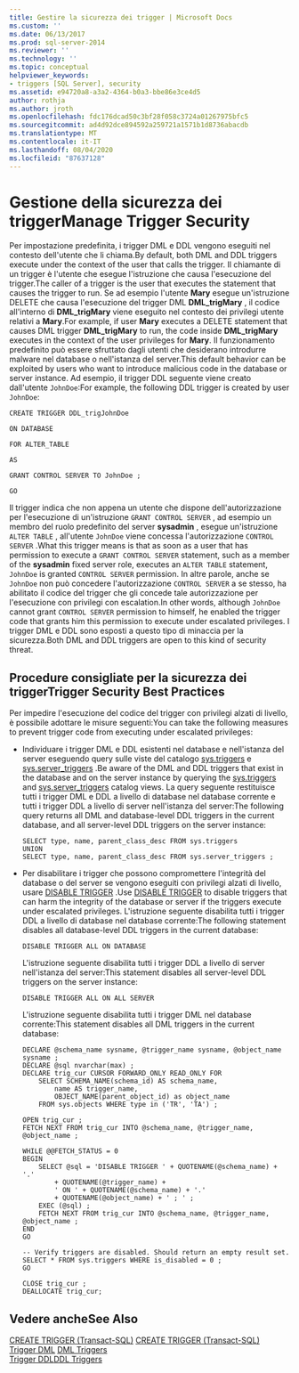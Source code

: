```yaml
---
title: Gestire la sicurezza dei trigger | Microsoft Docs
ms.custom: ''
ms.date: 06/13/2017
ms.prod: sql-server-2014
ms.reviewer: ''
ms.technology: ''
ms.topic: conceptual
helpviewer_keywords:
- triggers [SQL Server], security
ms.assetid: e94720a8-a3a2-4364-b0a3-bbe86e3ce4d5
author: rothja
ms.author: jroth
ms.openlocfilehash: fdc176dcad50c3bf28f058c3724a01267975bfc5
ms.sourcegitcommit: ad4d92dce894592a259721a1571b1d8736abacdb
ms.translationtype: MT
ms.contentlocale: it-IT
ms.lasthandoff: 08/04/2020
ms.locfileid: "87637128"
---
```

# <a name="manage-trigger-security"></a><span data-ttu-id="5e908-102">Gestione della sicurezza dei trigger</span><span class="sxs-lookup"><span data-stu-id="5e908-102">Manage Trigger Security</span></span>
  <span data-ttu-id="5e908-103">Per impostazione predefinita, i trigger DML e DDL vengono eseguiti nel contesto dell'utente che li chiama.</span><span class="sxs-lookup"><span data-stu-id="5e908-103">By default, both DML and DDL triggers execute under the context of the user that calls the trigger.</span></span> <span data-ttu-id="5e908-104">Il chiamante di un trigger è l'utente che esegue l'istruzione che causa l'esecuzione del trigger.</span><span class="sxs-lookup"><span data-stu-id="5e908-104">The caller of a trigger is the user that executes the statement that causes the trigger to run.</span></span> <span data-ttu-id="5e908-105">Se ad esempio l'utente **Mary** esegue un'istruzione DELETE che causa l'esecuzione del trigger DML **DML_trigMary** , il codice all'interno di **DML_trigMary** viene eseguito nel contesto dei privilegi utente relativi a **Mary**.</span><span class="sxs-lookup"><span data-stu-id="5e908-105">For example, if user **Mary** executes a DELETE statement that causes DML trigger **DML_trigMary** to run, the code inside **DML_trigMary** executes in the context of the user privileges for **Mary**.</span></span> <span data-ttu-id="5e908-106">Il funzionamento predefinito può essere sfruttato dagli utenti che desiderano introdurre malware nel database o nell'istanza del server.</span><span class="sxs-lookup"><span data-stu-id="5e908-106">This default behavior can be exploited by users who want to introduce malicious code in the database or server instance.</span></span> <span data-ttu-id="5e908-107">Ad esempio, il trigger DDL seguente viene creato dall'utente `JohnDoe`:</span><span class="sxs-lookup"><span data-stu-id="5e908-107">For example, the following DDL trigger is created by user `JohnDoe`:</span></span>  
  
 `CREATE TRIGGER DDL_trigJohnDoe`  
  
 `ON DATABASE`  
  
 `FOR ALTER_TABLE`  
  
 `AS`  
  
 `GRANT CONTROL SERVER TO JohnDoe ;`  
  
 `GO`  
  
 <span data-ttu-id="5e908-108">Il trigger indica che non appena un utente che dispone dell'autorizzazione per l'esecuzione di un'istruzione `GRANT CONTROL SERVER` , ad esempio un membro del ruolo predefinito del server **sysadmin** , esegue un'istruzione `ALTER TABLE` , all'utente `JohnDoe` viene concessa l'autorizzazione `CONTROL SERVER` .</span><span class="sxs-lookup"><span data-stu-id="5e908-108">What this trigger means is that as soon as a user that has permission to execute a `GRANT CONTROL SERVER` statement, such as a member of the **sysadmin** fixed server role, executes an `ALTER TABLE` statement, `JohnDoe` is granted `CONTROL SERVER` permission.</span></span> <span data-ttu-id="5e908-109">In altre parole, anche se `JohnDoe` non può concedere l'autorizzazione `CONTROL SERVER` a se stesso, ha abilitato il codice del trigger che gli concede tale autorizzazione per l'esecuzione con privilegi con escalation.</span><span class="sxs-lookup"><span data-stu-id="5e908-109">In other words, although `JohnDoe` cannot grant `CONTROL SERVER` permission to himself, he enabled the trigger code that grants him this permission to execute under escalated privileges.</span></span> <span data-ttu-id="5e908-110">I trigger DML e DDL sono esposti a questo tipo di minaccia per la sicurezza.</span><span class="sxs-lookup"><span data-stu-id="5e908-110">Both DML and DDL triggers are open to this kind of security threat.</span></span>  
  
## <a name="trigger-security-best-practices"></a><span data-ttu-id="5e908-111">Procedure consigliate per la sicurezza dei trigger</span><span class="sxs-lookup"><span data-stu-id="5e908-111">Trigger Security Best Practices</span></span>  
 <span data-ttu-id="5e908-112">Per impedire l'esecuzione del codice del trigger con privilegi alzati di livello, è possibile adottare le misure seguenti:</span><span class="sxs-lookup"><span data-stu-id="5e908-112">You can take the following measures to prevent trigger code from executing under escalated privileges:</span></span>  
  
-   <span data-ttu-id="5e908-113">Individuare i trigger DML e DDL esistenti nel database e nell'istanza del server eseguendo query sulle viste del catalogo [sys.triggers](/sql/relational-databases/system-catalog-views/sys-triggers-transact-sql) e [sys.server_triggers](/sql/relational-databases/system-catalog-views/sys-server-triggers-transact-sql) .</span><span class="sxs-lookup"><span data-stu-id="5e908-113">Be aware of the DML and DDL triggers that exist in the database and on the server instance by querying the [sys.triggers](/sql/relational-databases/system-catalog-views/sys-triggers-transact-sql) and [sys.server_triggers](/sql/relational-databases/system-catalog-views/sys-server-triggers-transact-sql) catalog views.</span></span> <span data-ttu-id="5e908-114">La query seguente restituisce tutti i trigger DML e DDL a livello di database nel database corrente e tutti i trigger DDL a livello di server nell'istanza del server:</span><span class="sxs-lookup"><span data-stu-id="5e908-114">The following query returns all DML and database-level DDL triggers in the current database, and all server-level DDL triggers on the server instance:</span></span>  
  
    ```  
    SELECT type, name, parent_class_desc FROM sys.triggers  
    UNION  
    SELECT type, name, parent_class_desc FROM sys.server_triggers ;  
    ```  
  
-   <span data-ttu-id="5e908-115">Per disabilitare i trigger che possono compromettere l'integrità del database o del server se vengono eseguiti con privilegi alzati di livello, usare [DISABLE TRIGGER](/sql/t-sql/statements/disable-trigger-transact-sql) .</span><span class="sxs-lookup"><span data-stu-id="5e908-115">Use [DISABLE TRIGGER](/sql/t-sql/statements/disable-trigger-transact-sql) to disable triggers that can harm the integrity of the database or server if the triggers execute under escalated privileges.</span></span> <span data-ttu-id="5e908-116">L'istruzione seguente disabilita tutti i trigger DDL a livello di database nel database corrente:</span><span class="sxs-lookup"><span data-stu-id="5e908-116">The following statement disables all database-level DDL triggers in the current database:</span></span>  
  
    ```  
    DISABLE TRIGGER ALL ON DATABASE  
    ```  
  
     <span data-ttu-id="5e908-117">L'istruzione seguente disabilita tutti i trigger DDL a livello di server nell'istanza del server:</span><span class="sxs-lookup"><span data-stu-id="5e908-117">This statement disables all server-level DDL triggers on the server instance:</span></span>  
  
    ```  
    DISABLE TRIGGER ALL ON ALL SERVER  
    ```  
  
     <span data-ttu-id="5e908-118">L'istruzione seguente disabilita tutti i trigger DML nel database corrente:</span><span class="sxs-lookup"><span data-stu-id="5e908-118">This statement disables all DML triggers in the current database:</span></span>  
  
    ```  
    DECLARE @schema_name sysname, @trigger_name sysname, @object_name sysname ;  
    DECLARE @sql nvarchar(max) ;  
    DECLARE trig_cur CURSOR FORWARD_ONLY READ_ONLY FOR  
        SELECT SCHEMA_NAME(schema_id) AS schema_name,  
            name AS trigger_name,  
            OBJECT_NAME(parent_object_id) as object_name  
        FROM sys.objects WHERE type in ('TR', 'TA') ;  
  
    OPEN trig_cur ;  
    FETCH NEXT FROM trig_cur INTO @schema_name, @trigger_name, @object_name ;  
  
    WHILE @@FETCH_STATUS = 0  
    BEGIN  
        SELECT @sql = 'DISABLE TRIGGER ' + QUOTENAME(@schema_name) + '.'  
            + QUOTENAME(@trigger_name) +  
            ' ON ' + QUOTENAME(@schema_name) + '.'   
            + QUOTENAME(@object_name) + ' ; ' ;  
        EXEC (@sql) ;  
        FETCH NEXT FROM trig_cur INTO @schema_name, @trigger_name, @object_name ;  
    END  
    GO  
  
    -- Verify triggers are disabled. Should return an empty result set.  
    SELECT * FROM sys.triggers WHERE is_disabled = 0 ;  
    GO  
  
    CLOSE trig_cur ;  
    DEALLOCATE trig_cur;  
    ```  
  
## <a name="see-also"></a><span data-ttu-id="5e908-119">Vedere anche</span><span class="sxs-lookup"><span data-stu-id="5e908-119">See Also</span></span>  
 <span data-ttu-id="5e908-120">[CREATE TRIGGER &#40;Transact-SQL&#41;](/sql/t-sql/statements/create-trigger-transact-sql) </span><span class="sxs-lookup"><span data-stu-id="5e908-120">[CREATE TRIGGER &#40;Transact-SQL&#41;](/sql/t-sql/statements/create-trigger-transact-sql) </span></span>  
 <span data-ttu-id="5e908-121">[Trigger DML](../triggers/dml-triggers.md) </span><span class="sxs-lookup"><span data-stu-id="5e908-121">[DML Triggers](../triggers/dml-triggers.md) </span></span>  
 [<span data-ttu-id="5e908-122">Trigger DDL</span><span class="sxs-lookup"><span data-stu-id="5e908-122">DDL Triggers</span></span>](../triggers/ddl-triggers.md)  
  
  
